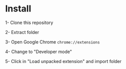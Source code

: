 # Install

1- Clone this repository

2- Extract folder

3- Open Google Chrome `chrome://extensions`

4- Change to "Developer mode"

5- Click in "Load unpacked extension" and import folder
